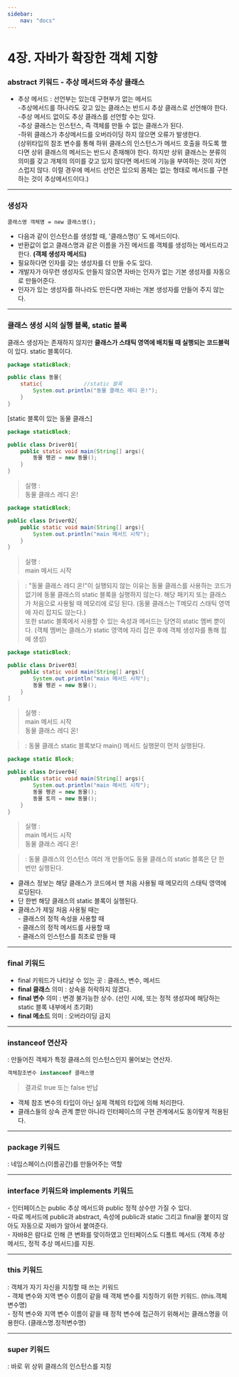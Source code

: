 ```yaml
---
sidebar:
    nav: "docs"
---
```


# 4장. 자바가 확장한 객체 지향  

### **abstract 키워드 - 추상 메서드와 추상 클래스**  
- 추상 메서드 : 선언부는 있는데 구현부가 없는 메서드  
-추상메서드를 하나라도 갖고 있는 클래스는 반드시 추상 클래스로 선언해야 한다.  
-추상 메서드 없이도 추상 클래스를 선언할 수는 있다.  
-추상 클래스는 인스턴스, 즉 객체를 만들 수 없는 클래스가 된다.  
-하위 클래스가 추상메서드를 오버라이딩 하지 않으면 오류가 발생한다.  
(상위타입의 참조 변수를 통해 하위 클래스의 인스턴스가 메서드 호출을 하도록 했다면 상위 클래스의 메서드는 반드시 존재해야 한다. 하지만 상위 클래스는 분류의 의미를 갖고 개체의 의미를 갖고 있지 않다면 메서드에 기능을 부여하는 것이 자연스럽지 않다. 이럴 경우에 메서드 선언은 있으되 몸체는 없는 형태로 메서드를 구현하는 것이 추상메서드이다.)  

---------

### **생성자**  

~~~  
클래스명 객체명 = new 클래스명();  
~~~  

- 다음과 같이 인스턴스를 생성할 때, '클래스명()' 도 메서드이다.  
- 반환값이 없고 클래스명과 같은 이름을 가진 메서드를 객체를 생성하는 메서드라고 한다. **(객체 생성자 메서드)**  
- 필요하다면 인자를 갖는 생성자를 더 만들 수도 있다.  
- 개발자가 아무런 생성자도 만들지 않으면 자바는 인자가 없는 기본 생성자를 자동으로 만들어준다.  
- 인자가 있는 생성자를 하나라도 만든다면 자바는 개본 생성자를 만들어 주지 않는다.  

-----------  

### **클래스 생성 시의 실행 블록, static 블록**  
클래스 생성자는 존재하지 않지만 **클래스가 스태틱 영역에 배치될 때 실행되는 코드블럭**이 있다. static 블록이다.  

~~~java  
package staticBlock;

public class 동물{
    static{             //static 블록
        System.out.println("동물 클래스 레디 온!");
    }
}
~~~  


[static 블록이 있는 동물 클래스]  

~~~java  
package staticBlock;

public class Driver01{
    public static void main(String[] args){
        동물 펭귄 = new 동물();
    }
}
~~~  

> 실행 :  
동물 클래스 레디 온!  


~~~java  
package staticBlock;

public class Driver02{
    public static void main(String[] args){
        System.out.println("main 메서드 시작");
    }
}
~~~  

> 실행 :  
main 메서드 시작  

>: "동물 클래스 레디 온!"이 실행되지 않는 이유는 동물 클래스를 사용하는 코드가 없기에 동물 클래스의 static 블록을 실행하지 않는다. 해당 패키지 또는 클래스가 처음으로 사용될 때 메모리에 로딩 된다. (동물 클래스는 T메모리 스태틱 영역에 자리 잡지도 않는다.)  
또한 static 블록에서 사용할 수 있는 속성과 메서드는 당연히 static 멤버 뿐이다. (객체 멤버는 클래스가 static 영역에 자리 잡은 후에 객체 생성자를 통해 힙에 생성)  

~~~java  
package staticBlock;

public class Driver03[
    public static void main(String[] args){
        System.out.println("main 메서드 시작");
        동물 펭귄 = new 동물();
    }
]
~~~  

> 실행 :   
main 메서드 시작  
동물 클래스 레디 온!  

> : 동물 클래스 static 블록보다 main() 메서드 실행문이 먼저 실행된다.  

~~~java  
package static Block;

public class Driver04{
    public static void main(String[] args){
        System.out.println("main 메서드 시작");
        동물 펭귄 = new 동물();
        동물 토끼 = new 동물();
    }
}
~~~  

> 실행 :   
main 메서드 시작  
동물 클래스 레디 온!  

> : 동물 클래스의 인스턴스 여러 개 만들어도 동물 클래스의 static 블록은 단 한 번만 실행된다.  


- 클래스 정보는 해당 클래스가 코드에서 맨 처음 사용될 때 메모리의 스태틱 영역에 로딩된다.  
- 단 한번 해당 클래스의 static 블록이 실행된다.  
- 클래스가 제일 처음 사용될 때는  
\- 클래스의 정적 속성을 사용할 때  
\- 클래스의 정적 메서드를 사용할 때  
\- 클래스의 인스턴스를 최초로 만들 때  


-----

### **final 키워드**  
- final 키워드가 나타날 수 있는 곳 : 클래스, 변수, 메서드  
- **final 클래스** 의미 : 상속을 허락하지 않겠다.  
- **final 변수** 의미 : 변경 불가능한 상수. (선인 시에, 또는 정적 생성자에 해당하는 static 블록 내부에서 초기화)  
- **final 메소드** 의미 : 오버라이딩 금지  

----------

### **instanceof 연산자**  
: 만들어진 객체가 특정 클래스의 인스턴스인지 물어보는 연산자.
~~~java  
객체참조변수 instanceof 클래스명
~~~ 
> 결과로 true 또는 false 반납  

- 객체 참조 변수의 타입이 아닌 실제 객체의 타입에 의해 처리한다.  
- 클래스들의 상속 관계 뿐만 아니라 인터페이스의 구현 관계에서도 동이랗게 적용된다.  

-----

### **package 키워드**  
: 네임스페이스(이름공간)를 만들어주는 역할  

-----  

### **interface 키워드와 implements 키워드**  
\- 인터페이스는 public 추상 메서드와 public 정적 상수만 가질 수 있다.  
\- 따로 메서드에 public과 abstract, 속성에 public과 static 그리고 final을 붙이지 않아도 자동으로 자바가 알아서 붙여준다.  
\- 자바8은 람다로 인해 큰 변화를 맞이하였고 인터페이스도 디폴트 메서드 (객체 추상 메서드, 정적 추상 메서드)를 지원.  

---  

### **this 키워드**  
: 객체가 자기 자신을 지칭할 때 쓰는 키워드  
\- 객체 변수와 지역 변수 이름이 같을 때 객체 변수를 지칭하기 위한 키워드. (this.객체변수명)  
\- 정적 변수와 지역 변수 이름이 같을 때 정적 변수에 접근하기 위해서는 클래스명을 이용한다. (클래스명.정적변수명)  

---  

### **super 키워드**  
: 바로 위 상위 클래스의 인스턴스를 지칭  
